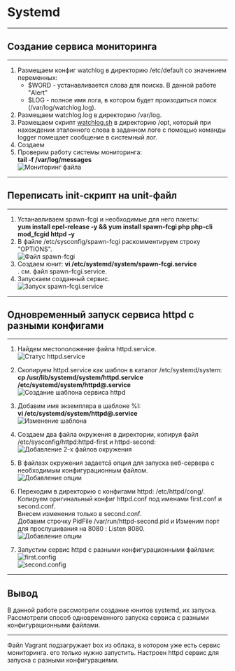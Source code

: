 # **Systemd**
___________________________________________
## **Создание сервиса мониторинга**
___________________________________________
1. Размещаем конфиг watchlog в директорию /etc/default со значением переменных:
   - $WORD - устанавливается слова для поиска. В данной работе "Alert"
   - $LOG - полное имя лога, в котором будет произодиться поиск (/var/log/watchlog.log).
2. Размещаем watchlog.log в директорию /var/log.
3. Размещаем скрипт [watchlog.sh](Unit_Systemd/ansible/roles/my_service/files/opt/watchlog.sh) в директорию /opt, который при нахождении эталонного слова в заданном логе
с помощью команды logger помещает сообщение в системный лог.
4. Создаем
2. Проверим работу системы мониторинга:<br>
**tail -f /var/log/messages**<br>
![Мониторинг файла](картинки/6.png)<br>
_____________________________________________________________________
## **Переписать init-скрипт на unit-файл**
_____________________________________________________________________
1. Устанавливаем spawn-fcgi и необходимые для него пакеты:<br>
**yum install epel-release -y && yum install spawn-fcgi php php-cli mod_fcgid httpd -y**
2. В файле /etc/sysconfig/spawn-fcgi раскомментируем строку "OPTIONS".<br>
![Файл spawn-fcgi](картинки/7.png)<br>
3. Создаем юнит: **vi /etc/systemd/system/spawn-fcgi.service**<br>.
см. файл spawn-fcgi.service. <br>
4. Запускаем созданный сервис. <br>
![Запуск spawn-fcgi.service](картинки/8.png)<br>
______________________________________________
## **Одновременный запуск сервиса httpd с разными конфигами**
______________________________________________
1. Найдем местоположение файла httpd.service.<br>
![Статус httpd.service](картинки/10.png)<br>

2. Скопируем httpd.service как шаблон в каталог /etc/systemd/system:<br>
**cp /usr/lib/systemd/system/httpd.service /etc/systemd/system/httpd@.service**<br>
![Создание шаблона сервиса httpd](картинки/12.png)

3.  Добавим имя экземпляра  в шаблоне %I:<br>
 **vi /etc/systemd/system/httpd\@.service**<br>
 ![Изменение шаблона](картинки/13.png)

4.  Создаем два файла окружения в директории, копируя файл /etc/sysconfig/httpd:httpd-first и httpd-second:<br>
![Добавление 2-х файлов окружения](картинки/14.png)

5. В файлазх окружения задаетсā опция для запуска веб-сервера с необходимым конфигурационным файлом.<br> 
![Добавление опции](картинки/15.png)<br>

6. Переходим в директорию с конфигами httpd: /etc/httpd/cong/.<br>
Копируем оригинальный конфиг httpd.conf под именами  first.conf и second.conf. <br>
Внесем изменения только в second.conf. <br>
Добавим строчку PidFile /var/run/httpd-second.pid и Изменим порт для прослушивания на 8080 : Listen 8080. <br>
![Добавление опции](картинки/16.png)<br>
7. Запустим сервис httpd с разными конфигурационными файлами:<br>
![first.config](картинки/17.png)<br>
![second.config](картинки/18.png)<br>
____________________________________________
## **Вывод**
В данной работе рассмотрели создание юнитов systemd, их запуска. Рассмотрели способ одновременного запуска сервиса с разными конфигурационными файлами.
_____________________________________________
Файл Vagrant подзагружает box из облака, в котором уже есть сервис мониторинга. его только нужно запустить.
Настроен httpd сервис для запуска с разными конфигурациями.

